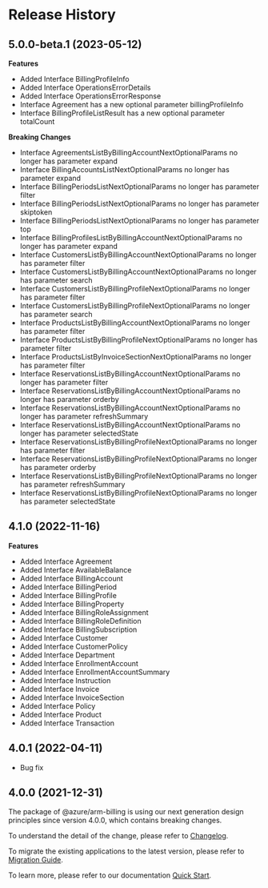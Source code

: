 # Release History
    
## 5.0.0-beta.1 (2023-05-12)
    
**Features**

  - Added Interface BillingProfileInfo
  - Added Interface OperationsErrorDetails
  - Added Interface OperationsErrorResponse
  - Interface Agreement has a new optional parameter billingProfileInfo
  - Interface BillingProfileListResult has a new optional parameter totalCount

**Breaking Changes**

  - Interface AgreementsListByBillingAccountNextOptionalParams no longer has parameter expand
  - Interface BillingAccountsListNextOptionalParams no longer has parameter expand
  - Interface BillingPeriodsListNextOptionalParams no longer has parameter filter
  - Interface BillingPeriodsListNextOptionalParams no longer has parameter skiptoken
  - Interface BillingPeriodsListNextOptionalParams no longer has parameter top
  - Interface BillingProfilesListByBillingAccountNextOptionalParams no longer has parameter expand
  - Interface CustomersListByBillingAccountNextOptionalParams no longer has parameter filter
  - Interface CustomersListByBillingAccountNextOptionalParams no longer has parameter search
  - Interface CustomersListByBillingProfileNextOptionalParams no longer has parameter filter
  - Interface CustomersListByBillingProfileNextOptionalParams no longer has parameter search
  - Interface ProductsListByBillingAccountNextOptionalParams no longer has parameter filter
  - Interface ProductsListByBillingProfileNextOptionalParams no longer has parameter filter
  - Interface ProductsListByInvoiceSectionNextOptionalParams no longer has parameter filter
  - Interface ReservationsListByBillingAccountNextOptionalParams no longer has parameter filter
  - Interface ReservationsListByBillingAccountNextOptionalParams no longer has parameter orderby
  - Interface ReservationsListByBillingAccountNextOptionalParams no longer has parameter refreshSummary
  - Interface ReservationsListByBillingAccountNextOptionalParams no longer has parameter selectedState
  - Interface ReservationsListByBillingProfileNextOptionalParams no longer has parameter filter
  - Interface ReservationsListByBillingProfileNextOptionalParams no longer has parameter orderby
  - Interface ReservationsListByBillingProfileNextOptionalParams no longer has parameter refreshSummary
  - Interface ReservationsListByBillingProfileNextOptionalParams no longer has parameter selectedState
    
    
## 4.1.0 (2022-11-16)
    
**Features**

  - Added Interface Agreement
  - Added Interface AvailableBalance
  - Added Interface BillingAccount
  - Added Interface BillingPeriod
  - Added Interface BillingProfile
  - Added Interface BillingProperty
  - Added Interface BillingRoleAssignment
  - Added Interface BillingRoleDefinition
  - Added Interface BillingSubscription
  - Added Interface Customer
  - Added Interface CustomerPolicy
  - Added Interface Department
  - Added Interface EnrollmentAccount
  - Added Interface EnrollmentAccountSummary
  - Added Interface Instruction
  - Added Interface Invoice
  - Added Interface InvoiceSection
  - Added Interface Policy
  - Added Interface Product
  - Added Interface Transaction
    
## 4.0.1 (2022-04-11)

  - Bug fix

## 4.0.0 (2021-12-31)

The package of @azure/arm-billing is using our next generation design principles since version 4.0.0, which contains breaking changes.

To understand the detail of the change, please refer to [Changelog](https://aka.ms/js-track2-changelog).

To migrate the existing applications to the latest version, please refer to [Migration Guide](https://aka.ms/js-track2-migration-guide).

To learn more, please refer to our documentation [Quick Start](https://aka.ms/js-track2-quickstart).

